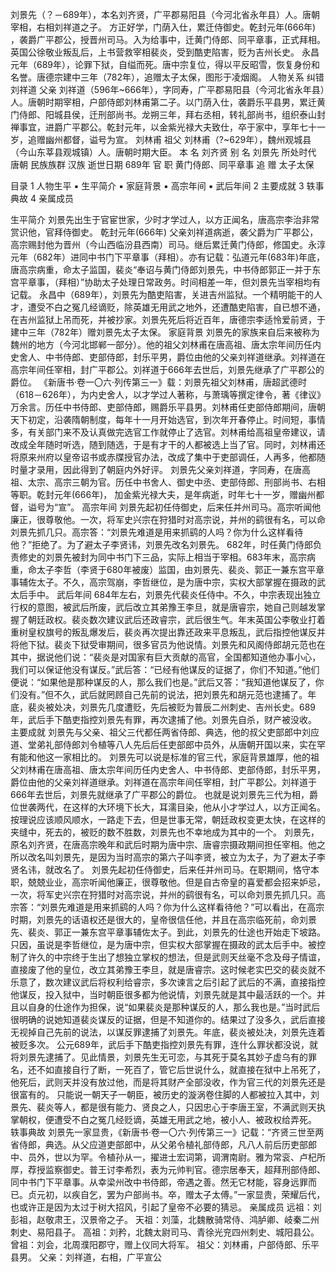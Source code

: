 刘景先（？－689年），本名刘齐贤，广平郡易阳县（今河北省永年县）人。唐朝宰相，右相刘祥道之子。
方正好学，门荫入仕，累迁侍御史。乾封元年(666年) ，袭爵广平郡公，授晋州司马。入为给事中，迁黄门侍郎、同平章事，正式拜相。英国公徐敬业叛乱后，上书营救宰相裴炎，受到酷吏陷害，贬为吉州长史。
永昌元年（689年），论罪下狱，自缢而死。唐中宗复位，得以平反昭雪，恢复身份和名誉。唐德宗建中三年（782年），追赠太子太保，图形于凌烟阁。
人物关系
纠错
刘祥道
父亲
刘祥道（596年~666年），字同寿，广平郡易阳县（今河北省永年县）人。唐朝时期宰相，户部侍郎刘林甫第二子。以门荫入仕，袭爵乐平县男，累迁黄门侍郎、阳城县侯，迁刑部尚书。龙朔三年，拜右丞相，转礼部尚书，组织泰山封禅事宜，进爵广平郡公。乾封元年，以金紫光禄大夫致仕，卒于家中，享年七十一岁，追赠幽州都督，谥号为宣。
刘林甫
祖父
刘林甫（?~629年），魏州观城县（今山东莘县观城镇）人。唐朝时期大臣。
本    名 刘齐贤 别    名 刘景先 所处时代 唐朝 民族族群 汉族 逝世日期 689年 官    职 黄门侍郎、同平章事 追    赠 太子太保

目录
1 人物生平
▪ 生平简介
▪ 家庭背景
▪ 高宗年间
▪ 武后年间
2 主要成就
3 轶事典故
4 亲属成员

生平简介
刘景先出生于官宦世家，少时才学过人，以方正闻名，唐高宗李治非常赏识他，官拜侍御史。
乾封元年(666年) 父亲刘祥道病逝，袭父爵为广平郡公，高宗赐封他为晋州（今山西临汾县西南）司马。继后累迁黄门侍郎，修国史。永淳元年（682年）进同中书门下平章事（拜相）。亦有记载：弘道元年(683年)年底，唐高宗病重，命太子监国，裴炎“奉诏与黄门侍郎刘景先，中书侍郎郭正一并于东宫平章事，（拜相）”协助太子处理日常政务。时间相差一年，但刘景先当宰相均有记载。
永昌中（689年），刘景先为酷吏陷害，关进吉州监狱。一个精明能干的人才，遭受不白之冤几经谪贬，除英雄无用武之地外，还遭酷吏陷害，自已想不通，在吉州监狱上吊而死，并被抄家。刘景先死后将近百年，唐德宗李适怜爱前贤，于建中三年（782年）赠刘景先太子太保。
家庭背景
刘景先的家族来自后来被称为魏州的地方（今河北邯郸一部分）。他的祖父刘林甫在唐高祖、唐太宗年间历任内史舍人、中书侍郎、吏部侍郎，封乐平男，爵位由他的父亲刘祥道继承。刘祥道在高宗年间任宰相，封广平郡公。刘祥道于666年去世后，刘景先继承了广平郡公的爵位。
《新唐书·卷一〇六·列传第三一》载：刘景先祖父刘林甫，唐超武德时（618－626年），为内史舍人，以才学过人著称，与萧瑀等撰定律令，著《律议》万余言。历任中书侍郎、吏部侍郎，赐爵乐平县男。刘林甫任吏部侍郎期间，唐朝天下初定，沿袭隋朝制度，每年十一月开始选官，到次年开春停止。时间短，事情多，有关部门来不及认真做完选官工作就停止了选官。刘林甫给高祖皇帝建议，请改成全年随时听选，随到随选，于是有才干的人都被选上当了官。同时，刘林甫还将原来州府以皇帝诏书或赤牒授官办法，改成了集中于吏部调任，人再多，他都随时量才录用，因此得到了朝庭内外好评。
刘景先父亲刘祥道，字同寿，在唐高祖、太宗、高宗三朝为官。历任中书舍人、御史中丞、吏部侍郎、刑部尚书、右相等职。乾封元年(666年)， 加金紫光禄大夫，是年病逝，时年七十一岁，赠幽州都督，谥号为“宣”。
高宗年间
刘景先起初任侍御史，后来任并州司马。高宗听闻他廉正，很尊敬他。一次，将军史兴宗在狩猎时对高宗说，并州的鹞很有名，可以命刘景先抓几只。高宗答：“刘景先难道是用来抓鹞的人吗？你为什么这样看待他？”拒绝了。为了避太子李贤讳，刘景先改名刘景先。
682年，时任黄门侍郎负责修史的刘景先被封为同中书门下三品，实际上相当于宰相。683年末，高宗病重，命太子李哲（李贤于680年被废）监国，由刘景先、裴炎、郭正一兼东宫平章事辅佐太子。不久，高宗驾崩，李哲继位，是为唐中宗，实权大部掌握在摄政的武太后手中。
武后年间
684年左右，刘景先代裴炎任侍中。不久，中宗表现出独立行权的意图，被武后所废，武后改立其弟豫王李旦，就是唐睿宗，她自己则越发掌握了朝廷政权。裴炎数次建议武后还政睿宗，武后很生气。年末英国公李敬业打着重树皇权旗号的叛乱爆发后，裴炎再次提出靠还政来平息叛乱，武后指控他谋反并将他下狱。裴炎下狱受审期间，很多官员为他说情。刘景先和风阁侍郎胡元范也在其中，据说他们说：“裴炎是对国家有巨大贡献的高官，全国都知道他办事小心，我们可以保证他没有谋反。”武后答：“已经有他谋反的证据了，你们不知道。”他们便说：“如果他是那种谋反的人，那么我们也是。”武后又答：“我知道他谋反了，你们没有。”但不久，武后就罔顾自己先前的说法，把刘景先和胡元范也逮捕了。年底，裴炎被处决，刘景先几度遭贬，先后被贬为普辰二州刺史、吉州长史。689年，武后手下酷吏指控刘景先有罪，再次逮捕了他。刘景先自杀，财产被没收。
主要成就
刘景先与父亲、祖父三代都任两省侍郎、典选，他的叔父吏部郎中刘应道、堂弟礼部侍郎刘令植等八人先后后任吏部郎中员外，从唐朝开国以来，实在罕有能和他这一家相比的。
刘景先可以说是标准的官三代，家庭背景雄厚，他的祖父刘林甫在唐高祖、唐太宗年间历任内史舍人、中书侍郎、吏部侍郎，封乐平男，爵位由他的父亲刘祥道继承。刘祥道在高宗年间任宰相，封广平郡公。刘祥道于666年去世后，刘景先就继承了广平郡公的爵位。
也就是说刘景先三代为相，爵位世袭两代，在这样的大环境下长大，耳濡目染，他从小才学过人，以方正闻名。按理说应该顺风顺水，一路走下去，但是世事无常，朝廷政权变更太快，在这样的夹缝中，死去的，被贬的数不胜数，刘景先也不幸地成为其中的一个。
刘景先，原名刘齐贤，在唐高宗晚年和武后时期为唐中宗、唐睿宗摄政期间担任宰相。他之所以改名叫刘景先，是因为当时高宗的第六子叫李贤，被立为太子，为了避太子李贤名讳，就改名了。
刘景先起初任侍御史，后来任并州司马。在职期间，恪守本职，兢兢业业，高宗听闻他廉正，很尊敬他。但是自古帝皇的喜爱都会招来妒忌，一次，将军史兴宗在狩猎时对高宗说，并州的鹞很有名，可以命刘景先抓几只。高宗答：“刘景先难道是用来抓鹞的人吗？你为什么这样看待他？”可以看出，在高宗时期，刘景先的话语权还是很大的，皇帝很信任他，并且在高宗临死前，命刘景先、裴炎、郭正一兼东宫平章事辅佐太子。到此，刘景先的仕途也开始走下坡路。
只因，虽说是李哲继位，是为唐中宗，但实权大部掌握在摄政的武太后手中。被控制了许久的中宗终于生出了想独立掌权的想法，但是武则天丝毫不念及母子情谊，直接废了他的皇位，改立其弟豫王李旦，就是唐睿宗。这时候老实巴交的裴炎就不乐意了，数次建议武后将权利给睿宗，多次谏言之后引起了武后的不满，直接指控他谋反，投入狱中，当时朝臣很多都为他说情，刘景先就是其中最活跃的一个。并且以自身的仕途作为担保，说“如果裴炎是那种谋反的人，那么我也是。”当时武后很明确的说她知道裴炎谋反的证据，但是不知道你的。结果过了没多久，武后直接无视掉自己先前的说法，以谋反罪逮捕了刘景先。年底，裴炎被处决，刘景先连着被贬多次。
公元689年，武后手下酷吏指控刘景先有罪，连什么罪状都没说，就将刘景先逮捕了。见此情景，刘景先生无可恋，与其死于莫名其妙子虚乌有的罪名，还不如直接自行了断，一死百了，管它后世说什么，就直接在狱中上吊死了，他死后，武则天并没有放过他，而是将其财产全部没收，作为官三代的刘景先还是很富有的。
只能说一朝天子一朝臣，被历史的漩涡卷住脚的人都被拉入其中，刘景先、裴炎等人，都是很有能力、贤良之人，只因忠心于李唐王室，不满武则天执掌朝权，便遭受不白之冤几经贬谪，英雄无用武之地，被小人、被政权给弄死。
轶事典故
刘景先一家显贵，《新唐书·卷一〇六·列传第三一》记载：“齐贤三世至两省侍郎，典选。从父应道吏部郎中，从父弟令植礼部侍郎，凡八人前后历吏部郎中、员外，世以为罕。令植孙从一，擢进士宏词第，调渭南尉。雅为常衮、卢杞所厚，荐授监察御史。普王讨李希烈，表为元帅判官。德宗居奉天，超拜刑部侍郎、同中书门下平章事。从幸梁州改中书侍郎，帝遇之善。然无它材能，容身远罪而已。贞元初，以疾自乞，罢为户部尚书。卒，赠太子太傅。”一家显贵，荣耀后代，也或许正是因为太过于树大招风，引起了皇帝不必要的猜忌。
亲属成员
远祖：刘彭祖，赵敬肃王，汉景帝之子。
天祖：刘藻，北魏散骑常侍、鸿胪卿、岐秦二州刺史、易阳县子。
高祖：刘矜，北魏太尉司马、青徐光兖四州刺史、城阳县公。
曾祖：刘会，北周濮阳郡守，赠上仪同大将军。
祖父：刘林甫，户部侍郎、乐平县男。
父亲：刘祥道，右相，广平宣公